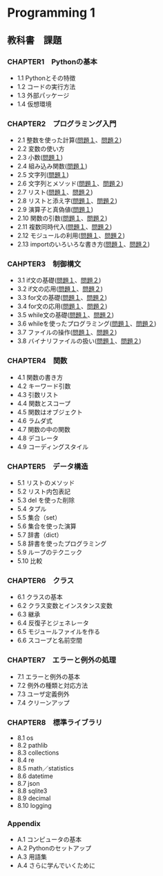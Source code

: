 # Programming 1
## 教科書　課題
### CHAPTER1　Pythonの基本
* 1.1 Pythonとその特徴
* 1.2 コードの実行方法
* 1.3 外部パッケージ
* 1.4 仮想環境
### CHAPTER2　プログラミング入門
* 2.1 整数を使った計算([問題１](chapter2/Q2_1_1.py)、[問題２](chapter2/Q2_1_2.py))
* 2.2 変数の使い方
* 2.3 小数([問題１](chapter2/Q2_3_1.py))
* 2.4 組み込み関数([問題１](chapter2/Q2_4_1.py))
* 2.5 文字列([問題１](chapter2/Q2_5_2.py))
* 2.6 文字列とメソッド([問題１](chapter2/Q2_6_1.py)、[問題２](chapter2/Q2_6_2.py))
* 2.7 リスト([問題１](chapter2/Q2_7_1.py)、[問題２](chapter2/Q2_7_2.py))
* 2.8 リストと添え字([問題１](chapter2/Q2_8_1.py)、[問題２](chapter2/Q2_8_2.py))
* 2.9 演算子と真偽値([問題１](chapter2/Q2_9_1.py))
* 2.10 関数の引数([問題１](chapter2/Q2_10_1.py)、[問題２](chapter2/Q2_10_2.py))
* 2.11 複数同時代入([問題１](chapter2/Q2_11_1.py)、[問題２](chapter2/Q2_11_2.py))
* 2.12 モジュールの利用([問題１](chapter2/Q2_12_1.py)、[問題２](chapter2/Q2_12_2.py))
* 2.13 importのいろいろな書き方([問題１](chapter2/Q2_13_1.py)、[問題２](chapter2/Q2_13_2.py))
### CAHPTER3　制御構文
* 3.1 if文の基礎([問題１](chapter3/Q3_1_1.py)、[問題２](chapter3/Q3_1_2.py))
* 3.2 if文の応用([問題１](chapter3/Q3_2_1.py)、[問題２](chapter3/Q3_2_2.py))
* 3.3 for文の基礎([問題１](chapter3/Q3_3_1.py)、[問題２](chapter3/Q3_3_2.py))
* 3.4 for文の応用([問題１](chapter3/Q3_4_1.py)、[問題２](chapter3/Q3_4_2.py))
* 3.5 while文の基礎([問題１](chapter3/Q3_5_1.py)、[問題２](chapter3/Q3_5_2.py))
* 3.6 whileを使ったプログラミング([問題１](chapter3/Q3_6_1.py)、[問題２](chapter3/Q3_6_2.py))
* 3.7 ファイルの操作([問題１](chapter3/Q3_7_1.py)、[問題２](chapter3/Q3_7_2.py))
* 3.8 バイナリファイルの扱い([問題１](chapter3/Q3_8_1.py)、[問題２](chapter3/Q3_8_2.py))
### CHAPTER4　関数
* 4.1 関数の書き方
* 4.2 キーワード引数
* 4.3 引数リスト
* 4.4 関数とスコープ
* 4.5 関数はオブジェクト
* 4.6 ラムダ式
* 4.7 関数の中の関数
* 4.8 デコレータ
* 4.9 コーディングスタイル
### CHAPTER5　データ構造
* 5.1 リストのメソッド
* 5.2 リスト内包表記
* 5.3 del を使った削除
* 5.4 タプル
* 5.5 集合（set）
* 5.6 集合を使った演算
* 5.7 辞書（dict）
* 5.8 辞書を使ったプログラミング
* 5.9 ループのテクニック
* 5.10 比較
### CHAPTER6　クラス
* 6.1 クラスの基本
* 6.2 クラス変数とインスタンス変数
* 6.3 継承
* 6.4 反復子とジェネレータ
* 6.5 モジュールファイルを作る
* 6.6 スコープと名前空間
### CHAPTER7　エラーと例外の処理
* 7.1 エラーと例外の基本
* 7.2 例外の種類と対応方法
* 7.3 ユーザ定義例外
* 7.4 クリーンアップ
### CHAPTER8　標準ライブラリ
* 8.1 os
* 8.2 pathlib
* 8.3 collections
* 8.4 re
* 8.5 math／statistics
* 8.6 datetime
* 8.7 json
* 8.8 sqlite3
* 8.9 decimal
* 8.10 logging
### Appendix
* A.1 コンピュータの基本
* A.2 Pythonのセットアップ
* A.3 用語集
* A.4 さらに学んでいくために
